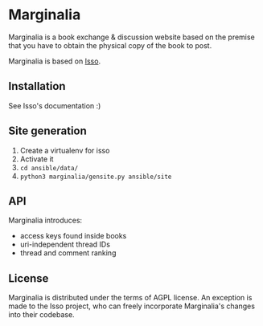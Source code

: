 Marginalia
==========

Marginalia is a book exchange & discussion website based on the premise that 
you have to obtain the physical copy of the book to post.

Marginalia is based on [Isso](http://posativ.org/isso/).

Installation
------------

See Isso's documentation :)

Site generation
---------------

1. Create a virtualenv for isso
2. Activate it
3. `cd ansible/data/`
4. `python3 marginalia/gensite.py ansible/site`

API
---

Marginalia introduces:

- access keys found inside books
- uri-independent thread IDs
- thread and comment ranking

License
-------

Marginalia is distributed under the terms of AGPL license. An exception is made to the Isso project, who can freely incorporate Marginalia's changes into their codebase.
